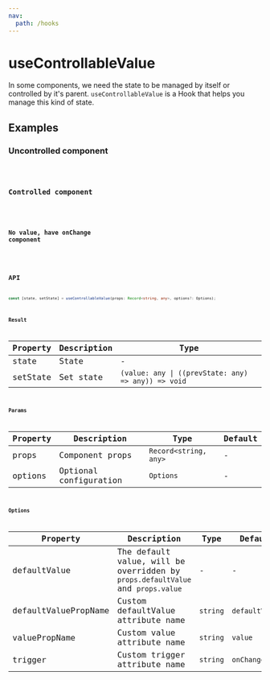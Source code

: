 ```yaml
---
nav:
  path: /hooks
---
```


# useControllableValue

In some components, we need the state to be managed by itself or controlled by it's parent. `useControllableValue` is a Hook that helps you manage this kind of state.

## Examples

### Uncontrolled component

<code src="./demo/demo1.tsx" />

### Controlled component

<code src="./demo/demo2.tsx" />

### No value, have onChange component

<code src="./demo/demo3.tsx" />

## API

```typescript
const [state, setState] = useControllableValue(props: Record<string, any>, options?: Options);
```

### Result

| Property | Description | Type                                                |
| -------- | ----------- | --------------------------------------------------- |
| state    | State       | -                                                   |
| setState | Set state   | `(value: any \| ((prevState: any) => any)) => void` |

### Params

| Property | Description            | Type                  | Default |
| -------- | ---------------------- | --------------------- | ------- |
| props    | Component props        | `Record<string, any>` | -       |
| options  | Optional configuration | `Options`             | -       |

### Options

| Property             | Description                                                                     | Type     | Default        |
| -------------------- | ------------------------------------------------------------------------------- | -------- | -------------- |
| defaultValue         | The default value, will be overridden by `props.defaultValue` and `props.value` | -        | -              |
| defaultValuePropName | Custom defaultValue attribute name                                              | `string` | `defaultValue` |
| valuePropName        | Custom value attribute name                                                     | `string` | `value`        |
| trigger              | Custom trigger attribute name                                                   | `string` | `onChange`     |
